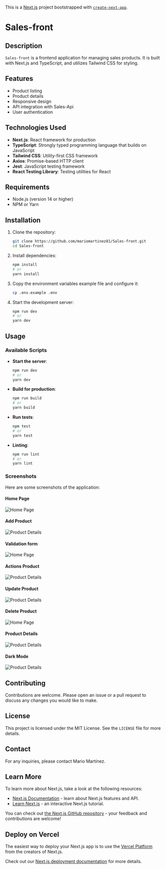 This is a [Next.js](https://nextjs.org/) project bootstrapped with [`create-next-app`](https://github.com/vercel/next.js/tree/canary/packages/create-next-app).

# Sales-front

## Description

`Sales-front` is a frontend application for managing sales products. It is built with Next.js and TypeScript, and utilizes Tailwind CSS for styling.

## Features

- Product listing
- Product details
- Responsive design
- API integration with Sales-Api
- User authentication

## Technologies Used

- **Next.js**: React framework for production
- **TypeScript**: Strongly typed programming language that builds on JavaScript
- **Tailwind CSS**: Utility-first CSS framework
- **Axios**: Promise-based HTTP client
- **Jest**: JavaScript testing framework
- **React Testing Library**: Testing utilities for React

## Requirements

- Node.js (version 14 or higher)
- NPM or Yarn

## Installation

1. Clone the repository:

   ```bash
   git clone https://github.com/mariomartinez81/Sales-front.git
   cd Sales-front
   ```

2. Install dependencies:

   ```bash
   npm install
   # or
   yarn install
   ```

3. Copy the environment variables example file and configure it:

   ```bash
   cp .env.example .env
   ```

4. Start the development server:
   ```bash
   npm run dev
   # or
   yarn dev
   ```

## Usage

### Available Scripts

- **Start the server**:
  ```bash
  npm run dev
  # or
  yarn dev
  ```
- **Build for production**:
  ```bash
  npm run build
  # or
  yarn build
  ```
- **Run tests**:
  ```bash
  npm test
  # or
  yarn test
  ```
- **Linting**:
  ```bash
  npm run lint
  # or
  yarn lint
  ```

### Screenshots

Here are some screenshots of the application:

#### Home Page

![Home Page](/public/image/screenshots/product_page.png)

#### Add Product

![Product Details](/public/image/screenshots/create_product.png)

#### Validation form

![Home Page](/public/image/screenshots/validation_create_product.png)

#### Actions Product

![Product Details](/public/image/screenshots/actions_product.png)

#### Update Product

![Product Details](/public/image/screenshots/update_product.png)

#### Delete Product

![Home Page](/public/image/screenshots/delete_product.png)

#### Product Details

![Product Details](/public/image/screenshots/details_product.png)

#### Dark Mode

![Product Details](/public/image/screenshots/dark_mode.png)

## Contributing

Contributions are welcome. Please open an issue or a pull request to discuss any changes you would like to make.

## License

This project is licensed under the MIT License. See the `LICENSE` file for more details.

## Contact

For any inquiries, please contact Mario Martínez.

## Learn More

To learn more about Next.js, take a look at the following resources:

- [Next.js Documentation](https://nextjs.org/docs) - learn about Next.js features and API.
- [Learn Next.js](https://nextjs.org/learn) - an interactive Next.js tutorial.

You can check out [the Next.js GitHub repository](https://github.com/vercel/next.js/) - your feedback and contributions are welcome!

## Deploy on Vercel

The easiest way to deploy your Next.js app is to use the [Vercel Platform](https://vercel.com/new?utm_medium=default-template&filter=next.js&utm_source=create-next-app&utm_campaign=create-next-app-readme) from the creators of Next.js.

Check out our [Next.js deployment documentation](https://nextjs.org/docs/deployment) for more details.
